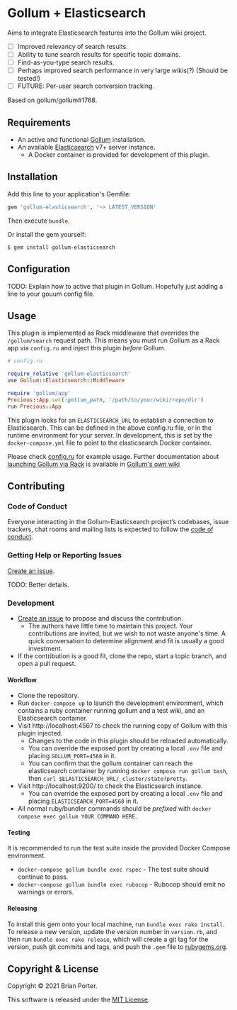 # Gollum + Elasticsearch

Aims to integrate Elasticsearch features into the Gollum wiki project.

* [ ] Improved relevancy of search results.
* [ ] Ability to tune search results for specific topic domains.
* [ ] Find-as-you-type search results.
* [ ] Perhaps improved search performance in very large wikis(?) (Should be tested!)
* [ ] FUTURE: Per-user search conversion tracking.

Based on gollum/gollum#1768.


## Requirements

* An active and functional [Gollum](https://github.com/gollum/gollum#installation) installation.
* An available [Elasticsearch](https://www.elastic.co/guide/en/elasticsearch/reference/current/install-elasticsearch.html) v7+ server instance.
  * A Docker container is provided for development of this plugin.


## Installation

Add this line to your application's Gemfile:

```ruby
gem 'gollum-elasticsearch', '~> LATEST_VERSION'
```

Then execute `bundle`.

Or install the gem yourself:

```shell
$ gem install gollum-elasticsearch
```


## Configuration

TODO: Explain how to active that plugin in Gollum. Hopefully just adding a line to your gouum config file.


## Usage

This plugin is implemented as Rack middleware that overrides the `/gollum/search` request path. This means you must run Gollum as a Rack app via `config.ru` and inject this plugin _before_ Gollum.

```ruby
# config.ru

require_relative 'gollum-elasticsearch'
use Gollum::Elasticsearch::Middleware

require 'gollum/app'
Precious::App.set(:gollum_path, '/path/to/your/wiki/repo/dir')
run Precious::App
```

This plugin looks for an `ELASTICSEARCH_URL` to establish a connection to Elasticsearch. This can be defined in the above config.ru file, or in the runtime environment for your server. In development, this is set by the `docker-compose.yml` file to point to the elasticsearch Docker container.

Please check [config.ru](config.ru) for example usage. Further documentation about [launching Gollum via Rack](https://github.com/gollum/gollum/wiki/Gollum-via-Rack) is available in [Gollum's own wiki](https://github.com/gollum/gollum/wiki/)



## Contributing

### Code of Conduct

Everyone interacting in the Gollum-Elasticsearch project’s codebases, issue trackers, chat rooms and mailing lists is expected to follow the [code of conduct](https://github.com/beporter/gollum-elasticsearch/blob/master/CODE_OF_CONDUCT.md).


### Getting Help or Reporting Issues

[Create an issue](https://github.com/beporter/gollum-elasticsearch/issues).

TODO: Better details.


### Development

* [Create an issue](https://github.com/beporter/gollum-elasticsearch/issues) to propose and discuss the contribution.
  * The authors have little time to maintain this project. Your contributions are invited, but we wish to not waste anyone's time. A quick conversation to determine alignment and fit is usually a good investment.
* If the contribution is a good fit, clone the repo, start a topic branch, and open a pull request.

#### Workflow

* Clone the repository.
* Run `docker-compose up` to launch the development environment, which contains a ruby container running gollum and a test wiki, and an Elasticsearch container.
* Visit http://localhost:4567 to check the running copy of Gollum with this plugin injected.
  * Changes to the code in this plugin should be reloaded automatically.
  * You can override the exposed port by creating a local `.env` file and placing `GOLLUM_PORT=4568` in it.
  * You can confirm that the gollum container can reach the elasticsearch container by running `docker compose run gollum bash`, then `curl $ELASTICSEARCH_URL/_cluster/state?pretty`.
* Visit http://localhost:9200/ to check the Elasticsearch instance.
  * You can override the exposed port by creating a local `.env` file and placing `ELASTICSEARCH_PORT=4568` in it.
* All normal ruby/bundler commands should be _prefixed_ with `docker compose exec gollum YOUR COMMAND HERE`.

#### Testing

It is recommended to run the test suite inside the provided Docker Compose environment.

* `docker-compose gollum bundle exec rspec` - The test suite should continue to pass.
* `docker-compose gollum bundle exec rubocop` - Rubocop should emit no warnings or errors.


#### Releasing

To install this gem onto your local machine, run `bundle exec rake install`. To release a new version, update the version number in `version.rb`, and then run `bundle exec rake release`, which will create a git tag for the version, push git commits and tags, and push the `.gem` file to [rubygems.org](https://rubygems.org).


## Copyright & License

Copyright &copy; 2021 Brian Porter.

This software is released under the [MIT License](LICENSE).
